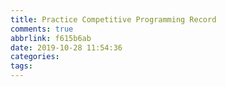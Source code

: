 ```yaml
---
title: Practice Competitive Programming Record
comments: true
abbrlink: f615b6ab
date: 2019-10-28 11:54:36
categories:
tags:
---
```

